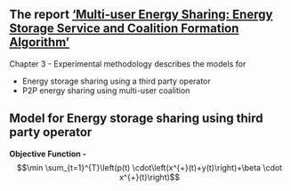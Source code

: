 ## The report [‘Multi-user Energy Sharing: Energy Storage Service and Coalition Formation Algorithm’](https://github.com/Seshadhri2110/CommunityStorage/blob/main/LitSurvey/Zhou%20-%20Multi-user%20Energy%20Sharing%20Energy%20Storage%20Service%20.pdf)
Chapter 3 - Experimental methodology describes the models for 
- Energy storage sharing using a third party operator 
- P2P energy sharing using multi-user coalition
## Model for Energy storage sharing using third party operator
**Objective Function -** 
$$\min \sum_{t=1}^{T}\left(p(t) \cdot\left(x^{+}(t)+y(t)\right)+\beta \cdot x^{+}(t)\right)$$ 



